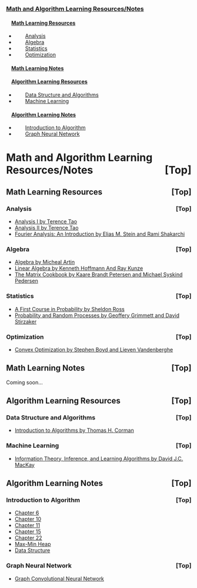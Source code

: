 ### <a href="#0">Math and Algorithm Learning Resources/Notes</a>  
#### &emsp;<a href="#1">Math Learning Resources</a>  
- &emsp;&emsp;<a href="#2">Analysis</a>  
- &emsp;&emsp;<a href="#3">Algebra</a>  
- &emsp;&emsp;<a href="#4">Statistics</a>  
- &emsp;&emsp;<a href="#5">Optimization</a>  
#### &emsp;<a href="#6">Math Learning Notes</a>  
#### &emsp;<a href="#7">Algorithm Learning Resources</a>  
- &emsp;&emsp;<a href="#8">Data Structure and Algorithms</a>  
- &emsp;&emsp;<a href="#9">Machine Learning</a>  
#### &emsp;<a href="#10">Algorithm Learning Notes</a>  
- &emsp;&emsp;<a href="#11">Introduction to Algorithm</a>  
- &emsp;&emsp;<a href="#12">Graph Neural Network</a>  
# <a name="0">Math and Algorithm Learning Resources/Notes</a><a style="float:right;text-decoration:none;" href="#index">[Top]</a>
## <a name="1">Math Learning Resources</a><a style="float:right;text-decoration:none;" href="#index">[Top]</a>
### <a name="2">Analysis</a><a style="float:right;text-decoration:none;" href="#index">[Top]</a>
- [Analysis I by Terence Tao](https://github.com/WMX567/Math-and-Algorithm-Learning/blob/master/Analysis/Analysis%20I%20Terence%20Tao.pdf)
- [Analysis II by Terence Tao](https://github.com/WMX567/Math-and-Algorithm-Learning/blob/master/Analysis/Analysis%20II%20Terence%20Tao.pdf)
- [Fourier Analysis: An Introduction by Elias M. Stein and Rami Shakarchi](https://github.com/WMX567/Math-and-Algorithm-Learning/blob/master/Analysis/Fourier_Analysis_Stein_Shakarchi.pdf)

### <a name="3">Algebra</a><a style="float:right;text-decoration:none;" href="#index">[Top]</a>
- [Algebra by Micheal Artin](https://github.com/WMX567/Math-and-Algorithm-Learning/blob/master/Algebra/Artin%20Algebra.pdf)
- [Linear Algebra by Kenneth Hoffmann And Ray Kunze](https://github.com/WMX567/Math-and-Algorithm-Learning/blob/master/Algebra/Linear%20Algebra%2C%202Nd%20Edition%20-%20Kenneth%20Hoffmann%20And%20Ray%20Kunze.pdf)
- [The Matrix Cookbook by Kaare Brandt Petersen and Michael Syskind Pedersen](https://github.com/WMX567/Math-and-Algorithm-Learning/blob/master/Algebra/matrixcookbook.pdf)

### <a name="4">Statistics</a><a style="float:right;text-decoration:none;" href="#index">[Top]</a>
- [A First Course in Probability by Sheldon Ross](https://github.com/WMX567/Math-and-Algorithm-Learning/blob/master/Statistics/Intro_Probability_Ross_8th_ed_English.pdf)
- [Probability and Random Processes by Geoffery Grimmett and David Stirzaker](https://github.com/WMX567/Math-and-Algorithm-Learning/blob/master/Statistics/Probability_and_Random_Processes_Grimmett_and_%20Stirzaker_Third%20Ed(2001).pdf)

### <a name="5">Optimization</a><a style="float:right;text-decoration:none;" href="#index">[Top]</a>
- [Convex Optimization by Stephen Boyd and Lieven Vandenberghe](https://github.com/WMX567/Math-and-Algorithm-Learning/blob/master/Optimization/convex_optimization.pdf)

## <a name="6">Math Learning Notes</a><a style="float:right;text-decoration:none;" href="#index">[Top]</a>
Coming soon...

## <a name="7">Algorithm Learning Resources</a><a style="float:right;text-decoration:none;" href="#index">[Top]</a>
### <a name="8">Data Structure and Algorithms</a><a style="float:right;text-decoration:none;" href="#index">[Top]</a>
- [Introduction to Algorithms by Thomas H. Corman](https://github.com/WMX567/Math-and-Algorithm-Learning/blob/master/Algorithm/Introduction%20to%20Algorithms%20-%203rd%20Edition.pdf)
### <a name="9">Machine Learning</a><a style="float:right;text-decoration:none;" href="#index">[Top]</a>
- [Information Theory, Inference, and Learning Algorithms by David J.C. MacKay](https://github.com/WMX567/Math-and-Algorithm-Learning/blob/master/Algorithm/Information%20Theory%2C%20Inference%2C%20and%20Learning%20Algorithms.pdf)

## <a name="10">Algorithm Learning Notes</a><a style="float:right;text-decoration:none;" href="#index">[Top]</a>
### <a name="11">Introduction to Algorithm</a><a style="float:right;text-decoration:none;" href="#index">[Top]</a>
- [Chapter 6](https://github.com/WMX567/Math-and-Algorithm-Learning/blob/master/Algorithm%20Learning%20Notes/Introduction%20to%20Algorithm/Intro_Algo_Cha6_Reading.pdf)
- [Chapter 10](https://github.com/WMX567/Math-and-Algorithm-Learning/blob/master/Algorithm%20Learning%20Notes/Introduction%20to%20Algorithm/Intro_Algo_Cha10_Reading.pdf)
- [Chapter 11](https://github.com/WMX567/Math-and-Algorithm-Learning/blob/master/Algorithm%20Learning%20Notes/Introduction%20to%20Algorithm/Intro_Algo_Chap11_Reading.pdf)
- [Chapter 15](https://github.com/WMX567/Math-and-Algorithm-Learning/blob/master/Algorithm%20Learning%20Notes/Introduction%20to%20Algorithm/Intro_Algo_Cha15_Reading.pdf)
- [Chapter 22](https://github.com/WMX567/Math-and-Algorithm-Learning/blob/master/Algorithm%20Learning%20Notes/Introduction%20to%20Algorithm/Intro_Algo_Cha22_Reading.pdf)
- [Max-Min Heap](https://github.com/WMX567/Math-and-Algorithm-Learning/blob/master/Algorithm%20Learning%20Notes/Introduction%20to%20Algorithm/Max_Min_Heap.pdf)
- [Data Structure](https://github.com/WMX567/Math-and-Algorithm-Learning/blob/master/Algorithm%20Learning%20Notes/Introduction%20to%20Algorithm/Data_Structure.pdf)

### <a name="12">Graph Neural Network</a><a style="float:right;text-decoration:none;" href="#index">[Top]</a>
- [Graph Convolutional Neural Network](https://github.com/WMX567/Math-and-Algorithm-Learning/blob/master/Algorithm%20Learning%20Notes/Graph%20Neural%20Network/Graph_Convolutional_Neural_Network.pdf)

